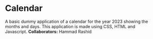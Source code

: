 # Calendar

A basic dummy application of a calendar for the year 2023 showing the months and days. This application is made using CSS, HTML and Javascript.
**Collaborators:**
Hammad Rashid
